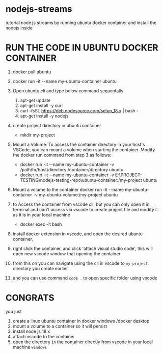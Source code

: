 # nodejs-streams
tutorial node js streams by running ubuntu docker container and install the nodejs inside
# RUN THE CODE IN UBUNTU DOCKER CONTAINER

1. docker pull ubuntu

2. docker run -it --name my-ubuntu-container ubuntu

3. Open ubuntu cli and type below command sequentally

   1. apt-get update
   2. apt-get install -y curl
   3. curl -fsSL https://deb.nodesource.com/setup_18.x | bash -
   4. apt-get install -y nodejs

4. create project directory in ubuntu container

   - mkdir my-project

5. Mount a Volume: To access the container directory in your host's VSCode, you can mount a volume when starting the container. Modify the docker run command from step 3 as follows:

   - docker run -it --name my-ubuntu-container -v /path/to/host/directory:/container/directory ubuntu
   - docker run -it --name my-ubuntu-container -v E:\PROJECT-TESTING\nodejs-testing-repo\ubuntu-container:/my-project ubuntu

6. Mount a volume to the container
   docker run -it --name my-ubuntu-container -v my-ubuntu-volume:/my-project ubuntu

7. to Access the container from vscode cli, but you can only open it in terminal and can't access via vscode to create project file and modify it as it is in your local machine

   - docker exec -it <CONTAINER-NAME> bash

8. install docker extension in vscode, and open the desired ubuntu container,
9. right click the container, and click 'attach visual studio code', this will open new vscode window that opening the container

10. from this on you can navigate using the cli in vscode to `my-project` directory you create earlier
11. and you can use command `code .` to open specific folder using vscode

# CONGRATS

you just

1. create a linux ubuntu container in docker windows /docker desktop
2. mount a volume to a container so it will persist
3. install node js 18.x
4. attach vscode to the container
5. open the directory `in` the container directly from vscode in your local machine `windows`
